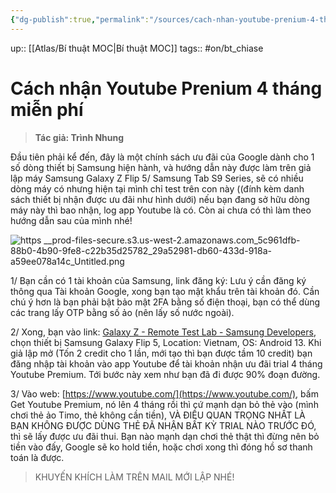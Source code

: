 ```yaml
---
{"dg-publish":true,"permalink":"/sources/cach-nhan-youtube-prenium-4-thang-mien-phi/"}
---
```


up:: [[Atlas/Bí thuật MOC\|Bí thuật MOC]]
tags:: #on/bt_chiase 

# Cách nhận Youtube Prenium 4 tháng miễn phí

> **Tác giả: Trình Nhung**

Đầu tiên phải kể đến, đây là một chính sách ưu đãi của Google dành cho 1 số dòng thiết bị Samsung hiện hành, và hướng dẫn này được làm trên giả lập máy Samsung Galaxy Z Flip 5/ Samsung Tab S9 Series, sẽ có nhiều dòng máy có nhưng hiện tại mình chỉ test trên con này ((đính kèm danh sách thiết bị nhận được ưu đãi như hình dưới) nếu bạn đang sở hữu dòng máy này thì bao nhận, log app Youtube là có. Còn ai chưa có thì làm theo hướng dẫn sau của mình nhé!

![https __prod-files-secure.s3.us-west-2.amazonaws.com_5c961dfb-88b0-4b90-9fe8-c22b35d25782_29a52981-db60-433d-918a-a59ee078a14c_Untitled.png](/img/user/Extras/Images/https%20__prod-files-secure.s3.us-west-2.amazonaws.com_5c961dfb-88b0-4b90-9fe8-c22b35d25782_29a52981-db60-433d-918a-a59ee078a14c_Untitled.png)

1/ Bạn cần có 1 tài khoản của Samsung, link đăng ký:
Lưu ý cần đăng ký thông qua Tài khoản Google, xong bạn tạo mật khẩu trên tài khoản đó.
Cần chú ý hơn là bạn phải bật bảo mật 2FA bằng số điện thoại, bạn có thể dùng các trang lấy OTP bằng số ảo (nên lấy số nước ngoài).

2/ Xong, bạn vào link: [Galaxy Z - Remote Test Lab - Samsung Developers](https://developer.samsung.com/remotetestlab/devices/126/galaxy-z), chọn thiết bị Samsung Galaxy Flip 5, Location: Vietnam, OS: Android 13. Khi giả lập mở (Tốn 2 credit cho 1 lần, mới tạo thì bạn được tầm 10 credit) bạn đăng nhập tài khoản vào app Youtube để tài khoản nhận ưu đãi trial 4 tháng Youtube Premium. Tới bước này xem như bạn đã đi được 90% đoạn đường.

3/ Vào web: [https://www.youtube.com/](https://www.youtube.com/), bấm Get Youtube Premium, nó lên 4 tháng rồi thì cứ mạnh dạn bỏ thẻ vào (mình chơi thẻ ảo Timo, thẻ không cần tiền), VÀ ĐIỀU QUAN TRỌNG NHẤT LÀ BẠN KHÔNG ĐƯỢC DÙNG THẺ ĐÃ NHẬN BẤT KỲ TRIAL NÀO TRƯỚC ĐÓ, thì sẽ lấy được ưu đãi thui.
Bạn nào mạnh dạn chơi thẻ thật thì đừng nên bỏ tiền vào đấy, Google sẽ ko hold tiền, hoặc chơi xong thì đóng hồ sơ thanh toán là được.

> KHUYẾN KHÍCH LÀM TRÊN MAIL MỚI LẬP NHÉ!